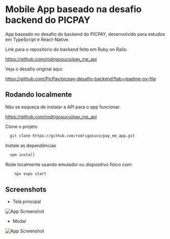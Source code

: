 
# Mobile App baseado na desafio backend do PICPAY

App baseado no desafio do backend do PICPAY, desenvolvido para estudos em TypeScript e React-Native.

Link para o repositório do backend feito em Ruby on Rails:

https://github.com/rodrigosuco/pay_me_api

Veja o desafio original aqui:

https://github.com/PicPay/picpay-desafio-backend?tab=readme-ov-file
## Rodando localmente

Não se esqueça de instalar a API para o app funcionar:

https://github.com/rodrigosuco/pay_me_api

Clone o projeto

```bash
  git clone https://github.com/rodrigosuco/pay_me_app.git
```

Instale as dependências

```bash
  npm install
```

Rode localmente usando emulador ou dispositivo fisico com:

```bash
    npx expo start
```



## Screenshots
- Tela principal

![App Screenshot](https://i.imgur.com/IO0OZ4o.png)

- Modal

![App Screenshot](https://i.imgur.com/UeqjLLn.png)

